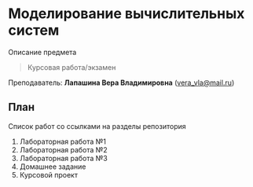 # Моделирование вычислительных систем

Описание предмета

> Курсовая работа/экзамен

Преподаватель: **Лапашина Вера Владимировна** (vera_vla@mail.ru)

## План

Список работ со ссылками на разделы репозитория

1. Лабораторная работа №1
2. Лабораторная работа №2
3. Лабораторная работа №3
4. Домашнее задание
5. Курсовой проект
